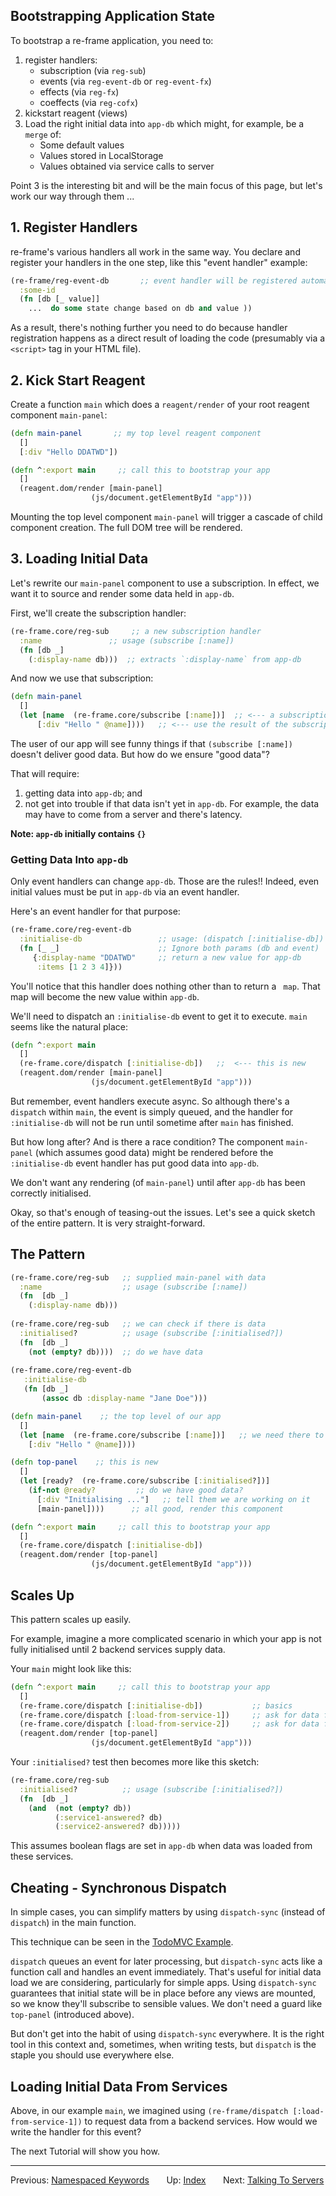 ## Bootstrapping Application State

To bootstrap a re-frame application, you need to:
1. register handlers:
   - subscription  (via `reg-sub`)
   - events (via `reg-event-db` or `reg-event-fx`)
   - effects (via `reg-fx`)
   - coeffects (via `reg-cofx`)
2. kickstart reagent (views)
3. Load the right initial data into `app-db` which might, for example, be a `merge` of:
   - Some default values
   - Values stored in LocalStorage
   - Values obtained via service calls to server

Point 3 is the interesting bit and will be the main focus of this page, 
but let's work our way through them ...

## 1. Register Handlers 

re-frame's various handlers all work in the same way.  You declare 
and register your handlers in the one step, like this "event handler" example: 
```clj
(re-frame/reg-event-db       ;; event handler will be registered automatically
  :some-id
  (fn [db [_ value]]
    ...  do some state change based on db and value ))
```

As a result, there's nothing further you need to do because 
handler registration happens as a direct result of loading the code 
(presumably via a `<script>` tag in your HTML file).

## 2. Kick Start Reagent 

Create a function `main` which does a `reagent/render` of your root reagent component `main-panel`:

```clj
(defn main-panel       ;; my top level reagent component
  []
  [:div "Hello DDATWD"])

(defn ^:export main     ;; call this to bootstrap your app
  []
  (reagent.dom/render [main-panel]
                  (js/document.getElementById "app")))
```

Mounting the top level component `main-panel` will trigger a cascade of child 
component creation.  The full DOM tree will be rendered.

## 3. Loading Initial Data 

Let's rewrite our `main-panel` component to use a subscription. In effect, 
we want it to source and render some data held in `app-db`.  

First, we'll create the subscription handler:
```Clojure
(re-frame.core/reg-sub     ;; a new subscription handler
  :name               ;; usage (subscribe [:name])
  (fn [db _]
    (:display-name db)))  ;; extracts `:display-name` from app-db
```

And now we use that subscription:
```clj
(defn main-panel 
  []
  (let [name  (re-frame.core/subscribe [:name])]  ;; <--- a subscription  <---
      [:div "Hello " @name])))   ;; <--- use the result of the subscription
```

The user of our app will see funny things 
if that `(subscribe [:name])` doesn't deliver good data. But how do we ensure "good data"?

That will require: 
  1. getting data into `app-db`; and
  2. not get into trouble if that data isn't yet in `app-db`.  For example, 
  the data may have to come from a server and there's latency.

**Note: `app-db` initially contains `{}`**

### Getting Data Into `app-db`

Only event handlers can change `app-db`. Those are the rules!! Indeed, even initial 
values must be put in `app-db` via an event handler. 

Here's an event handler for that purpose:
```Clojure
(re-frame.core/reg-event-db
  :initialise-db				 ;; usage: (dispatch [:initialise-db])
  (fn [_ _]						 ;; Ignore both params (db and event)
	 {:display-name "DDATWD"	 ;; return a new value for app-db
	  :items [1 2 3 4]}))
```

You'll notice that this handler does nothing other than to return a ` map`. That map 
will become the new value within `app-db`.

We'll need to dispatch an `:initialise-db` event to get it to execute. `main` seems like the natural place: 
```Clojure
(defn ^:export main
  []
  (re-frame.core/dispatch [:initialise-db])   ;;  <--- this is new 
  (reagent.dom/render [main-panel]
                  (js/document.getElementById "app")))
```

But remember, event handlers execute async. So although there's 
a `dispatch` within `main`, the event is simply queued, and the 
handler for `:initialise-db` 
will not be run until sometime after `main` has finished.

But how long after?  And is there a race condition?  The 
component `main-panel` (which assumes good data) might be 
rendered before the `:initialise-db` event handler has 
put good data into `app-db`. 

We don't want any rendering (of `main-panel`) until after `app-db` 
has been correctly initialised. 

Okay, so that's enough of teasing-out the issues. Let's see a 
quick sketch of the entire pattern. It is very straight-forward.

## The Pattern

```Clojure
(re-frame.core/reg-sub   ;; supplied main-panel with data
  :name                  ;; usage (subscribe [:name])
  (fn  [db _]
	(:display-name db)))
	   
(re-frame.core/reg-sub   ;; we can check if there is data
  :initialised?          ;; usage (subscribe [:initialised?])
  (fn  [db _]
	(not (empty? db))))  ;; do we have data
	
(re-frame.core/reg-event-db
   :initialise-db
   (fn [db _]
       (assoc db :display-name "Jane Doe")))

(defn main-panel    ;; the top level of our app 
  []
  (let [name  (re-frame.core/subscribe [:name])]   ;; we need there to be good data
    [:div "Hello " @name])))

(defn top-panel    ;; this is new
  []
  (let [ready?  (re-frame.core/subscribe [:initialised?])]
    (if-not @ready?         ;; do we have good data?
      [:div "Initialising ..."]   ;; tell them we are working on it
      [main-panel])))      ;; all good, render this component

(defn ^:export main     ;; call this to bootstrap your app
  []
  (re-frame.core/dispatch [:initialise-db])
  (reagent.dom/render [top-panel]
                  (js/document.getElementById "app")))
```

## Scales Up

This pattern scales up easily.

For example, imagine a more complicated scenario in which your app 
is not fully initialised until 2 backend services supply data.

Your `main` might look like this:
```Clojure
(defn ^:export main     ;; call this to bootstrap your app
  []
  (re-frame.core/dispatch [:initialise-db])           ;; basics
  (re-frame.core/dispatch [:load-from-service-1])     ;; ask for data from service-1
  (re-frame.core/dispatch [:load-from-service-2])     ;; ask for data from service-2
  (reagent.dom/render [top-panel]
                  (js/document.getElementById "app")))
```

Your `:initialised?` test then becomes more like this sketch: 

```Clojure
(re-frame.core/reg-sub
  :initialised?          ;; usage (subscribe [:initialised?])
  (fn  [db _]
    (and  (not (empty? db))
          (:service1-answered? db)
          (:service2-answered? db)))))
```

This assumes boolean flags are set in `app-db` when data was loaded from these services.

## Cheating - Synchronous Dispatch

In simple cases, you can simplify matters by using `dispatch-sync` (instead of `dispatch`) in 
the main function.  

This technique can be seen in the [TodoMVC Example](https://github.com/day8/re-frame/blob/master/examples/todomvc/src/todomvc/core.cljs#L49).

`dispatch` queues an event for later processing, but `dispatch-sync` acts 
like a function call and handles an event immediately. That's useful for initial data 
load we are considering, particularly for simple apps. Using `dispatch-sync` guarantees 
that initial state will be in place before any views are mounted, so we know they'll 
subscribe to sensible values.  We don't need a guard like `top-panel` (introduced above). 

But don't get into the habit of using `dispatch-sync` everywhere. It is the right 
tool in this context and, sometimes, when writing tests, but 
`dispatch` is the staple you should use everywhere else.

## Loading Initial Data From Services 

Above,  in our example `main`, we imagined using `(re-frame/dispatch [:load-from-service-1])`  to request data
from a backend services.  How would we write the handler for this event?
 
The next Tutorial will show you how.



***

Previous:  [Namespaced Keywords](Namespaced-Keywords.md)&nbsp;&nbsp;&nbsp;&nbsp;&nbsp;&nbsp;
Up:  [Index](README.md)&nbsp;&nbsp;&nbsp;&nbsp;&nbsp;&nbsp;
Next:  [Talking To Servers](Talking-To-Servers.md)  

 
<!-- START doctoc generated TOC please keep comment here to allow auto update -->
<!-- DON'T EDIT THIS SECTION, INSTEAD RE-RUN doctoc TO UPDATE -->
<!-- END doctoc generated TOC please keep comment here to allow auto update -->

